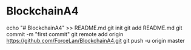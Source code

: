 # BlockchainA4
echo "# BlockchainA4" >> README.md
git init
git add README.md
git commit -m "first commit"
git remote add origin https://github.com/ForceLan/BlockchainA4.git
git push -u origin master

